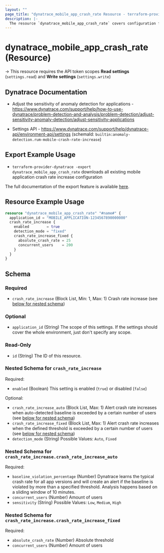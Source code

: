 ```yaml
---
layout: ""
page_title: "dynatrace_mobile_app_crash_rate Resource - terraform-provider-dynatrace"
description: |-
  The resource `dynatrace_mobile_app_crash_rate` covers configuration for mobile application crash rate increase
---
```


# dynatrace_mobile_app_crash_rate (Resource)

-> This resource requires the API token scopes **Read settings** (`settings.read`) and **Write settings** (`settings.write`)

## Dynatrace Documentation

- Adjust the sensitivity of anomaly detection for applications - https://www.dynatrace.com/support/help/how-to-use-dynatrace/problem-detection-and-analysis/problem-detection/adjust-sensitivity-anomaly-detection/adjust-sensitivity-applications

- Settings API - https://www.dynatrace.com/support/help/dynatrace-api/environment-api/settings (schemaId: `builtin:anomaly-detection.rum-mobile-crash-rate-increase`)

## Export Example Usage

- `terraform-provider-dynatrace -export dynatrace_mobile_app_crash_rate` downloads all existing mobile application crash rate increase configuration

The full documentation of the export feature is available [here](https://registry.terraform.io/providers/dynatrace-oss/dynatrace/latest/docs/guides/export-v2).

## Resource Example Usage

```terraform
resource "dynatrace_mobile_app_crash_rate" "#name#" {
  application_id = "MOBILE_APPLICATION-1234567890000000"
  crash_rate_increase {
    enabled        = true
    detection_mode = "fixed"
    crash_rate_increase_fixed {
      absolute_crash_rate = 25
      concurrent_users    = 200
    }
  }
}
```

<!-- schema generated by tfplugindocs -->
## Schema

### Required

- `crash_rate_increase` (Block List, Min: 1, Max: 1) Crash rate increase (see [below for nested schema](#nestedblock--crash_rate_increase))

### Optional

- `application_id` (String) The scope of this settings. If the settings should cover the whole environment, just don't specify any scope.

### Read-Only

- `id` (String) The ID of this resource.

<a id="nestedblock--crash_rate_increase"></a>
### Nested Schema for `crash_rate_increase`

Required:

- `enabled` (Boolean) This setting is enabled (`true`) or disabled (`false`)

Optional:

- `crash_rate_increase_auto` (Block List, Max: 1) Alert crash rate increases when auto-detected baseline is exceeded by a certain number of users (see [below for nested schema](#nestedblock--crash_rate_increase--crash_rate_increase_auto))
- `crash_rate_increase_fixed` (Block List, Max: 1) Alert crash rate increases when the defined threshold is exceeded by a certain number of users (see [below for nested schema](#nestedblock--crash_rate_increase--crash_rate_increase_fixed))
- `detection_mode` (String) Possible Values: `Auto`, `Fixed`

<a id="nestedblock--crash_rate_increase--crash_rate_increase_auto"></a>
### Nested Schema for `crash_rate_increase.crash_rate_increase_auto`

Required:

- `baseline_violation_percentage` (Number) Dynatrace learns the typical crash rate for all app versions and will create an alert if the baseline is violated by more than a specified threshold. Analysis happens based on a sliding window of 10 minutes.
- `concurrent_users` (Number) Amount of users
- `sensitivity` (String) Possible Values: `Low`, `Medium`, `High`


<a id="nestedblock--crash_rate_increase--crash_rate_increase_fixed"></a>
### Nested Schema for `crash_rate_increase.crash_rate_increase_fixed`

Required:

- `absolute_crash_rate` (Number) Absolute threshold
- `concurrent_users` (Number) Amount of users
 